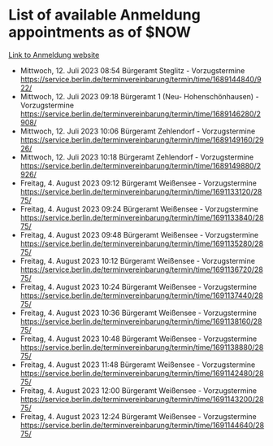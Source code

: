 # List of available Anmeldung appointments as of $NOW
[Link to Anmeldung website](https://service.berlin.de/terminvereinbarung/termin/tag.php?termin=1&anliegen[]=120686&dienstleisterlist=122210,122217,327316,122219,327312,122227,327314,122231,327346,122243,327348,122254,122252,329742,122260,329745,122262,329748,122271,327278,122273,327274,122277,327276,330436,122280,327294,122282,327290,122284,327292,122291,327270,122285,327266,122286,327264,122296,327268,150230,329760,122297,327286,122294,327284,122312,329763,122314,329775,122304,327330,122311,327334,122309,327332,317869,122281,327352,122279,329772,122283,122276,327324,122274,327326,122267,329766,122246,327318,122251,327320,122257,327322,122208,327298,122226,327300&herkunft=http%3A%2F%2Fservice.berlin.de%2Fdienstleistung%2F120686%2F)
- Mittwoch, 12. Juli 2023 08:54 Bürgeramt Steglitz - Vorzugstermine https://service.berlin.de/terminvereinbarung/termin/time/1689144840/922/
- Mittwoch, 12. Juli 2023 09:18 Bürgeramt 1 (Neu- Hohenschönhausen) - Vorzugstermine https://service.berlin.de/terminvereinbarung/termin/time/1689146280/2908/
- Mittwoch, 12. Juli 2023 10:06 Bürgeramt Zehlendorf - Vorzugstermine https://service.berlin.de/terminvereinbarung/termin/time/1689149160/2926/
- Mittwoch, 12. Juli 2023 10:18 Bürgeramt Zehlendorf - Vorzugstermine https://service.berlin.de/terminvereinbarung/termin/time/1689149880/2926/
- Freitag, 4. August 2023 09:12 Bürgeramt Weißensee - Vorzugstermine https://service.berlin.de/terminvereinbarung/termin/time/1691133120/2875/
- Freitag, 4. August 2023 09:24 Bürgeramt Weißensee - Vorzugstermine https://service.berlin.de/terminvereinbarung/termin/time/1691133840/2875/
- Freitag, 4. August 2023 09:48 Bürgeramt Weißensee - Vorzugstermine https://service.berlin.de/terminvereinbarung/termin/time/1691135280/2875/
- Freitag, 4. August 2023 10:12 Bürgeramt Weißensee - Vorzugstermine https://service.berlin.de/terminvereinbarung/termin/time/1691136720/2875/
- Freitag, 4. August 2023 10:24 Bürgeramt Weißensee - Vorzugstermine https://service.berlin.de/terminvereinbarung/termin/time/1691137440/2875/
- Freitag, 4. August 2023 10:36 Bürgeramt Weißensee - Vorzugstermine https://service.berlin.de/terminvereinbarung/termin/time/1691138160/2875/
- Freitag, 4. August 2023 10:48 Bürgeramt Weißensee - Vorzugstermine https://service.berlin.de/terminvereinbarung/termin/time/1691138880/2875/
- Freitag, 4. August 2023 11:48 Bürgeramt Weißensee - Vorzugstermine https://service.berlin.de/terminvereinbarung/termin/time/1691142480/2875/
- Freitag, 4. August 2023 12:00 Bürgeramt Weißensee - Vorzugstermine https://service.berlin.de/terminvereinbarung/termin/time/1691143200/2875/
- Freitag, 4. August 2023 12:24 Bürgeramt Weißensee - Vorzugstermine https://service.berlin.de/terminvereinbarung/termin/time/1691144640/2875/
